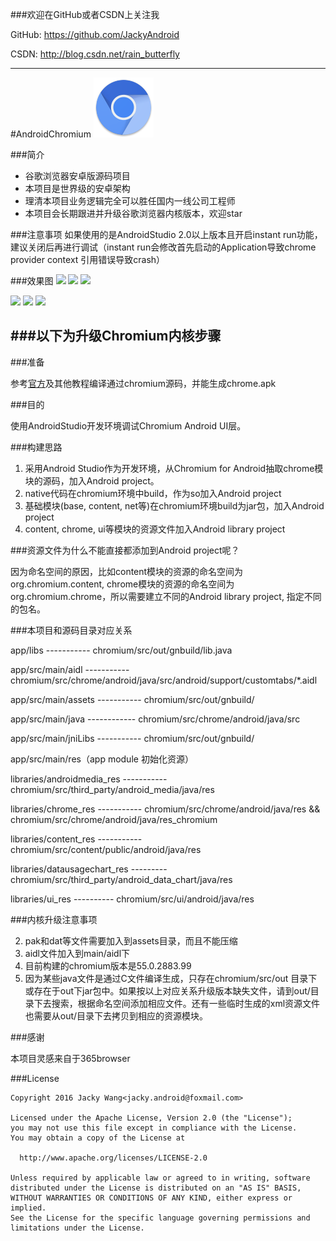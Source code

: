 ###欢迎在GitHub或者CSDN上关注我

GitHub: https://github.com/JackyAndroid

CSDN: http://blog.csdn.net/rain_butterfly

---

#AndroidChromium
![](https://github.com/JackyAndroid/AndroidChromium/blob/master/app/src/main/res/mipmap-xhdpi/app_icon.png)

###简介
* 谷歌浏览器安卓版源码项目
* 本项目是世界级的安卓架构
* 理清本项目业务逻辑完全可以胜任国内一线公司工程师
* 本项目会长期跟进并升级谷歌浏览器内核版本，欢迎star

###注意事项
如果使用的是AndroidStudio 2.0以上版本且开启instant run功能，建议关闭后再进行调试（instant run会修改首先启动的Application导致chrome provider context 引用错误导致crash）

###效果图
![](https://github.com/JackyAndroid/AndroidChromium/blob/master/screenshots/S60709-172236.jpg)  ![](https://github.com/JackyAndroid/AndroidChromium/blob/master/screenshots/S60709-172251.jpg)  ![](https://github.com/JackyAndroid/AndroidChromium/blob/master/screenshots/S60709-172309.jpg)

![](https://github.com/JackyAndroid/AndroidChromium/blob/master/screenshots/S60709-172403.jpg)  ![](https://github.com/JackyAndroid/AndroidChromium/blob/master/screenshots/S60709-172456.jpg)  ![](https://github.com/JackyAndroid/AndroidChromium/blob/master/screenshots/S60709-173225.jpg)

###以下为升级Chromium内核步骤
---

###准备

参考[官方](https://chromium.googlesource.com/chromium/src/+/master/docs/android_build_instructions.md)及其他教程编译通过chromium源码，并能生成chrome.apk

###目的

使用AndroidStudio开发环境调试Chromium Android UI层。

###构建思路

1.	采用Android Studio作为开发环境，从Chromium for Android抽取chrome模块的源码，加入Android project。
2.	native代码在chromium环境中build，作为so加入Android project
3.	基础模块(base, content, net等)在chromium环境build为jar包，加入Android project
4.	content, chrome, ui等模块的资源文件加入Android library project

###资源文件为什么不能直接都添加到Android project呢？

因为命名空间的原因，比如content模块的资源的命名空间为org.chromium.content, chrome模块的资源的命名空间为		org.chromium.chrome，所以需要建立不同的Android library project, 指定不同的包名。

###本项目和源码目录对应关系

app/libs ----------- chromium/src/out/gnbuild/lib.java

app/src/main/aidl ----------- chromium/src/chrome/android/java/src/android/support/customtabs/*.aidl

app/src/main/assets ----------- chromium/src/out/gnbuild/

app/src/main/java ------------ chromium/src/chrome/android/java/src

app/src/main/jniLibs ----------- chromium/src/out/gnbuild/

app/src/main/res（app module 初始化资源）

libraries/androidmedia_res ----------- chromium/src/third_party/android_media/java/res

libraries/chrome_res ----------- chromium/src/chrome/android/java/res && chromium/src/chrome/android/java/res_chromium

libraries/content_res ----------- chromium/src/content/public/android/java/res

libraries/datausagechart_res --------- chromium/src/third_party/android_data_chart/java/res

libraries/ui_res ---------- chromium/src/ui/android/java/res

###内核升级注意事项

2.	pak和dat等文件需要加入到assets目录，而且不能压缩
3.	aidl文件加入到main/aidl下
4. 目前构建的chromium版本是55.0.2883.99
6. 因为某些java文件是通过C文件编译生成，只存在chromium/src/out 目录下或存在于out下jar包中。如果按以上对应关系升级版本缺失文件，请到out/目录下去搜索，根据命名空间添加相应文件。还有一些临时生成的xml资源文件也需要从out/目录下去拷贝到相应的资源模块。

###感谢

本项目灵感来自于365browser

###License

    Copyright 2016 Jacky Wang<jacky.android@foxmail.com>

    Licensed under the Apache License, Version 2.0 (the "License");
    you may not use this file except in compliance with the License.
    You may obtain a copy of the License at

      http://www.apache.org/licenses/LICENSE-2.0

    Unless required by applicable law or agreed to in writing, software
    distributed under the License is distributed on an "AS IS" BASIS,
    WITHOUT WARRANTIES OR CONDITIONS OF ANY KIND, either express or implied.
    See the License for the specific language governing permissions and
    limitations under the License.
